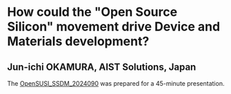 # How could the "Open Source Silicon" movement drive Device and Materials development?

## Jun-ichi OKAMURA, AIST Solutions, Japan
The [OpenSUSI_SSDM_2024090](OpenSUSI_SSDM_20240901.pdf) was prepared for a 45-minute presentation.

